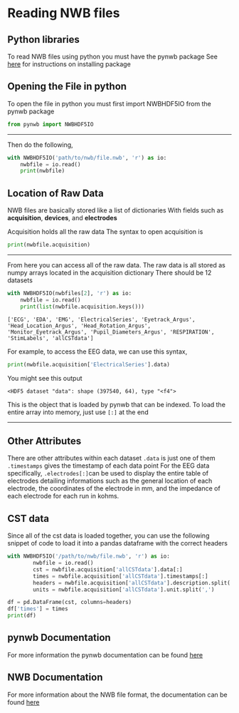 # Reading NWB files

## Python libraries
To read NWB files using python you must have the pynwb package
See [here](https://pynwb.readthedocs.io/en/stable/install_users.html) for instructions on installing package

## Opening the File in python
To open the file in python you must first import NWBHDF5IO from the pynwb package
```python
from pynwb import NWBHDF5IO
```
---
Then do the following,
```python
with NWBHDF5IO('path/to/nwb/file.nwb', 'r') as io:
    nwbfile = io.read()
    print(nwbfile)
```

## Location of Raw Data
NWB files are basically stored like a list of dictionaries
With fields such as **acquisition**, **devices**, and **electrodes**

Acquisition holds all the raw data
The syntax to open acquisition is
```python
print(nwbfile.acquisition)
```
---
From here you can access all of the raw data.
The raw data is all stored as numpy arrays located in the acquisition dictionary
There should be 12 datasets
```python
with NWBHDF5IO(nwbfiles[2], 'r') as io:
    nwbfile = io.read()
    print(list(nwbfile.acquisition.keys()))
```
`['ECG', 'EDA', 'EMG', 'ElectricalSeries', 'Eyetrack_Argus', 'Head_Location_Argus', 'Head_Rotation_Argus', 'Monitor_Eyetrack_Argus', 'Pupil_Diameters_Argus', 'RESPIRATION', 'StimLabels', 'allCSTdata']`

For example, to access the EEG data, we can use this syntax,
```python
print(nwbfile.acquisition['ElectricalSeries'].data)
```
You might see this output

`<HDF5 dataset "data": shape (397540, 64), type "<f4">`

This is the object that is loaded by pynwb that can be indexed.
To load the entire array into memory, just use `[:]` at the end

---
## Other Attributes
There are other attributes within each dataset
`.data` is just one of them
`.timestamps` gives the timestamp of each data point
For the EEG data specifically, `.electrodes[:]`can be used to display 
the entire table of electrodes detailing informations such as
the general location of each electrode, the coordinates of the electrode in mm,
and the impedance of each electrode for each run in kohms.

## CST data
Since all of the cst data is loaded together, you can use the following snippet of code to load it
into a pandas dataframe with the correct headers
```python
with NWBHDF5IO('/path/to/nwb/file.nwb', 'r') as io:
        nwbfile = io.read()
        cst = nwbfile.acquisition['allCSTdata'].data[:]
        times = nwbfile.acquisition['allCSTdata'].timestamps[:]
        headers = nwbfile.acquisition['allCSTdata'].description.split(',')
        units = nwbfile.acquisition['allCSTdata'].unit.split(',')

df = pd.DataFrame(cst, columns=headers)
df['times'] = times
print(df)
```

## pynwb Documentation
For more information the pynwb documentation can be found [here](https://pynwb.readthedocs.io/en/stable/index.html)

## NWB Documentation
For more information about the NWB file format, the documentation can be found [here](https://nwb-overview.readthedocs.io/en/latest/index.html)
